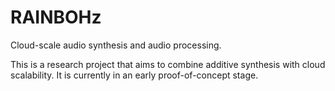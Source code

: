 # RAINBOHz
Cloud-scale audio synthesis and audio processing.

This is a research project that aims to combine additive synthesis with cloud scalability.
It is currently in an early proof-of-concept stage.
